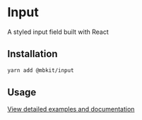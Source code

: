 # Input

A styled input field built with React

## Installation

```sh
yarn add @mbkit/input
```

## Usage

[View detailed examples and documentation](https://mbkit.netlify.com/components/input)